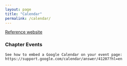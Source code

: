 ```yaml
---
layout: page
title: "Calendar"
permalink: /calendar/
---
```


<a href="https://sacdsa.org/events/" target ="_blank" rel="noreferrer noopener">Reference website</a>

<div id="upcoming"></div>
<div class="span9">
	<h3>Chapter Events</h3>
	
	See how to embed a Google Calendar on your event page: https://support.google.com/calendar/answer/41207?hl=en

</div>
